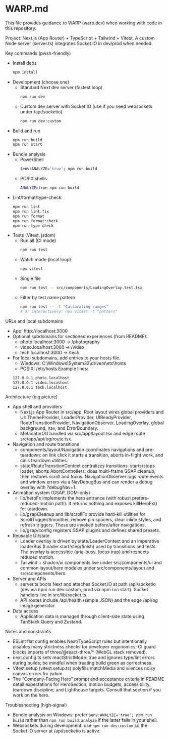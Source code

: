 # WARP.md

This file provides guidance to WARP (warp.dev) when working with code in this repository.

Project: Next.js (App Router) + TypeScript + Tailwind + Vitest. A custom Node server (server.ts) integrates Socket.IO in dev/prod when needed.

Key commands (pwsh-friendly)
- Install deps
  ```bash path=null start=null
  npm install
  ```
- Development (choose one)
  - Standard Next dev server (fastest loop)
    ```bash path=null start=null
    npm run dev
    ```
  - Custom dev server with Socket.IO (use if you need websockets under /api/socketio)
    ```bash path=null start=null
    npm run dev:custom
    ```
- Build and run
  ```bash path=null start=null
  npm run build
  npm run start
  ```
- Bundle analysis
  - PowerShell
    ```bash path=null start=null
    $env:ANALYZE='true'; npm run build
    ```
  - POSIX shells
    ```bash path=null start=null
    ANALYZE=true npm run build
    ```
- Lint/format/type-check
  ```bash path=null start=null
  npm run lint
  npm run lint:fix
  npm run format
  npm run format:check
  npm run type-check
  ```
- Tests (Vitest, jsdom)
  - Run all (CI mode)
    ```bash path=null start=null
    npm run test
    ```
  - Watch mode (local loop)
    ```bash path=null start=null
    npx vitest
    ```
  - Single file
    ```bash path=null start=null
    npm run test -- src/components/LoadingOverlay.test.tsx
    ```
  - Filter by test name pattern
    ```bash path=null start=null
    npm run test -- -t "Calibrating ranges"
    # or interactively: npx vitest -t "pattern"
    ```

URLs and local subdomains
- App: http://localhost:3000
- Optional subdomains for sectioned experiences (from README):
  - photo.localhost:3000 → /photography
  - video.localhost:3000 → /video
  - tech.localhost:3000 → /tech
- For local subdomains, add entries to your hosts file.
  - Windows: C:\Windows\System32\drivers\etc\hosts
  - POSIX: /etc/hosts
  Example lines:
  ```bash path=null start=null
  127.0.0.1 photo.localhost
  127.0.0.1 video.localhost
  127.0.0.1 tech.localhost
  ```

Architecture (big picture)
- App shell and providers
  - Next.js App Router in src/app. Root layout wires global providers and UI: ThemeProvider, LoaderProvider, UIReadyProvider, RouteTransitionProvider, NavigationObserver, LoadingOverlay, global background, nav, and ErrorBoundary.
  - Metadata/OG handled via src/app/layout.tsx and edge route src/app/api/og/route.tsx.
- Navigation and route transitions
  - components/layout/Navigation coordinates navigations and pre-teardown: on link click it starts a transition, aborts in-flight work, and calls teardown utilities.
  - state/RouteTransitionContext centralizes transitions: starts/stops loader, aborts AbortControllers, does multi-frame GSAP cleanup, then restores scroll and focus. NavigationObserver logs route events and window errors via a NavDebugBus and can render a debug overlay with ?debugNav=1.
- Animation system (GSAP, DOM-only)
  - lib/heroFx implements the hero entrance (with robust prefers-reduced-motion path). It returns nothing and exposes killHeroFx() for teardown.
  - lib/gsapCleanup and lib/scrollFx provide hard-kill utilities for ScrollTrigger/Smoother, remove pin spacers, clear inline styles, and refresh triggers. These are invoked before/after navigations.
  - lib/gsap/config registers GSAP plugins and defines shared presets.
- Reusable UI/state
  - Loader overlay is driven by state/LoaderContext and an imperative loaderBus (Loader.start/step/finish) used by transitions and tests. The overlay is accessible (aria-busy, focus trap) and respects reduced motion.
  - Tailwind + shadcn/ui components live under src/components/ui and common layout/hero modules under src/components/layout and src/components/hero.
- Server and APIs
  - server.ts boots Next and attaches Socket.IO at path /api/socketio (dev via npm run dev:custom, prod via npm run start). Socket handlers live in src/lib/socket.ts.
  - API routes include /api/health (simple JSON) and the edge /api/og image generator.
- Data access
  - Application data is managed through client-side state using TanStack Query and Zustand.

Notes and constraints
- ESLint flat config enables Next/TypeScript rules but intentionally disables many strictness checks for developer ergonomics; CI guard blocks imports of three/@react-three/* (WebGL stack removed).
- next.config.ts sets reactStrictMode: true and ignores type/lint errors during builds; be mindful when treating build green as correctness.
- Vitest setup (vitest.setup.ts) polyfills matchMedia and silences noisy canvas errors for jsdom.
- The “Company-Facing Hero” prompt and acceptance criteria in README detail expectations for HeroSection, motion budgets, accessibility, teardown discipline, and Lighthouse targets. Consult that section if you work on the hero.

Troubleshooting (high-signal)
- Bundle analysis on Windows: prefer `$env:ANALYZE='true'; npm run build` rather than `npm run build:analyze` if the latter fails in your shell.
- Websockets during development: use `npm run dev:custom` so the Socket.IO server at /api/socketio is active.
